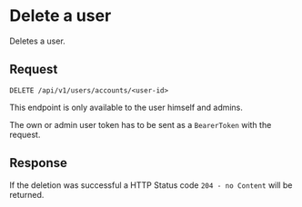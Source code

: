 # Delete a user

Deletes a user.

## Request

    DELETE /api/v1/users/accounts/<user-id>

This endpoint is only available to the user himself and admins.

The own or admin user token has to be sent as a `BearerToken` with the request.

## Response

If the deletion was successful a HTTP Status code `204 - no Content` will be returned.
